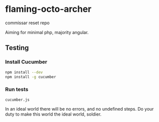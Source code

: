 flaming-octo-archer
===================

commissar reset repo

Aiming for minimal php, majority angular.

## Testing

### Install Cucumber

```bash
npm install --dev
npm install -g cucumber
```

### Run tests

```
cucumber.js
```

In an ideal world there will be no errors, and no undefined steps. 
Do your duty to make this world the ideal world, soldier.